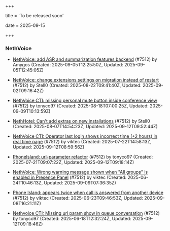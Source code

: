 +++

title = 'To be released soon'

date = 2025-09-15

+++

### NethVoice

- [NethVoice: add ASR and summarization features backend](https://github.com/NethServer/dev/issues/7618) (#7512) by Amygos (Created: 2025-09-05T12:25:50Z, Updated: 2025-09-05T12:45:05Z)

- [NethVoice: change extensions settings on migration instead of restart](https://github.com/NethServer/dev/issues/7606) (#7512) by Stell0 (Created: 2025-08-22T09:41:40Z, Updated: 2025-09-02T09:16:42Z)

- [NethVoice CTI: missing personal mute button inside conference view](https://github.com/NethServer/dev/issues/7603) (#7512) by tonyco97 (Created: 2025-08-18T07:00:25Z, Updated: 2025-09-09T10:13:59Z)

- [NethHotel: Can't add extras on new installations](https://github.com/NethServer/dev/issues/7600) (#7512) by Stell0 (Created: 2025-08-07T14:54:23Z, Updated: 2025-09-12T09:52:44Z)

- [NethVoice CTI: Operator last login shows incorrect time (+2 hours) in real time page](https://github.com/NethServer/dev/issues/7565) (#7512) by viktec (Created: 2025-07-22T14:58:13Z, Updated: 2025-09-12T08:59:56Z)

- [PhoneIsland: url-parameter refactor](https://github.com/NethServer/dev/issues/7559) (#7512) by tonyco97 (Created: 2025-07-21T09:07:22Z, Updated: 2025-09-12T09:18:14Z)

- [NethVoice: Wrong warning message shown when "All groups" is enabled in Presence Panel](https://github.com/NethServer/dev/issues/7523) (#7512) by viktec (Created: 2025-06-24T10:46:13Z, Updated: 2025-09-09T07:36:35Z)

- [Phone Island: appears twice when call is answered from another device](https://github.com/NethServer/dev/issues/7521) (#7512) by viktec (Created: 2025-06-23T09:46:53Z, Updated: 2025-09-08T16:21:11Z)

- [Nethvoice CTI: Missing url param show in queue conversation](https://github.com/NethServer/dev/issues/7512) (#7512) by tonyco97 (Created: 2025-06-18T12:32:24Z, Updated: 2025-09-12T09:18:46Z)

